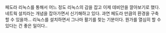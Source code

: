 페도라 리눅스를 통해서 어느 정도 리눅스의 감을 잡고 이제 데비안을 깔아보기로 했다. 네트웍 설치라는 개념을 잡아가면서 신기해하고 있다. 과연 페도라 만큼의 환경을 구축할 수 있을까...
리눅스를 설치하면서 그나마 활기를 찾는 기분이다. 뭔가를 열심히 할 수 있다는 건 좋은 일이다..
